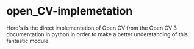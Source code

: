 # open_CV-implemetation
Here's is the direct implementation of Open CV from the Open CV 3 documentation in python in order to make a better understanding of this fantastic module.

